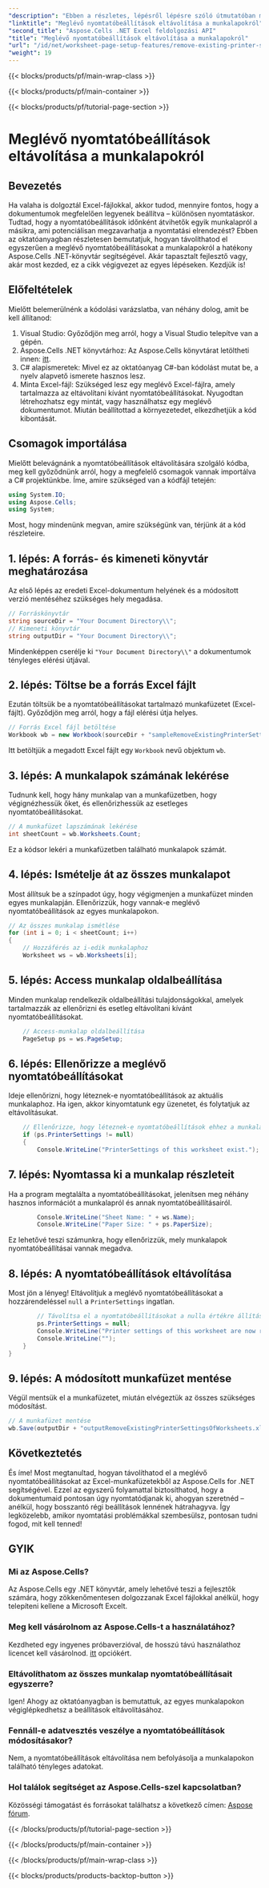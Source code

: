 ```yaml
---
"description": "Ebben a részletes, lépésről lépésre szóló útmutatóban megtudhatja, hogyan távolíthatja el a meglévő nyomtatóbeállításokat az Excel-munkafüzetekből az Aspose.Cells for .NET használatával."
"linktitle": "Meglévő nyomtatóbeállítások eltávolítása a munkalapokról"
"second_title": "Aspose.Cells .NET Excel feldolgozási API"
"title": "Meglévő nyomtatóbeállítások eltávolítása a munkalapokról"
"url": "/id/net/worksheet-page-setup-features/remove-existing-printer-settings/"
"weight": 19
---
```


{{< blocks/products/pf/main-wrap-class >}}

{{< blocks/products/pf/main-container >}}

{{< blocks/products/pf/tutorial-page-section >}}

# Meglévő nyomtatóbeállítások eltávolítása a munkalapokról

## Bevezetés
Ha valaha is dolgoztál Excel-fájlokkal, akkor tudod, mennyire fontos, hogy a dokumentumok megfelelően legyenek beállítva – különösen nyomtatáskor. Tudtad, hogy a nyomtatóbeállítások időnként átvihetők egyik munkalapról a másikra, ami potenciálisan megzavarhatja a nyomtatási elrendezést? Ebben az oktatóanyagban részletesen bemutatjuk, hogyan távolíthatod el egyszerűen a meglévő nyomtatóbeállításokat a munkalapokról a hatékony Aspose.Cells .NET-könyvtár segítségével. Akár tapasztalt fejlesztő vagy, akár most kezded, ez a cikk végigvezet az egyes lépéseken. Kezdjük is!
## Előfeltételek
Mielőtt belemerülnénk a kódolási varázslatba, van néhány dolog, amit be kell állítanod:
1. Visual Studio: Győződjön meg arról, hogy a Visual Studio telepítve van a gépén.
2. Aspose.Cells .NET könyvtárhoz: Az Aspose.Cells könyvtárat letöltheti innen: [itt](https://releases.aspose.com/cells/net/).
3. C# alapismeretek: Mivel ez az oktatóanyag C#-ban kódolást mutat be, a nyelv alapvető ismerete hasznos lesz.
4. Minta Excel-fájl: Szükséged lesz egy meglévő Excel-fájlra, amely tartalmazza az eltávolítani kívánt nyomtatóbeállításokat. Nyugodtan létrehozhatsz egy mintát, vagy használhatsz egy meglévő dokumentumot.
Miután beállítottad a környezetedet, elkezdhetjük a kód kibontását.
## Csomagok importálása
Mielőtt belevágnánk a nyomtatóbeállítások eltávolítására szolgáló kódba, meg kell győződnünk arról, hogy a megfelelő csomagok vannak importálva a C# projektünkbe. Íme, amire szükséged van a kódfájl tetején:
```csharp
using System.IO;
using Aspose.Cells;
using System;
```
Most, hogy mindenünk megvan, amire szükségünk van, térjünk át a kód részleteire.
## 1. lépés: A forrás- és kimeneti könyvtár meghatározása
Az első lépés az eredeti Excel-dokumentum helyének és a módosított verzió mentéséhez szükséges hely megadása.
```csharp
// Forráskönyvtár
string sourceDir = "Your Document Directory\\";
// Kimeneti könyvtár
string outputDir = "Your Document Directory\\";
```
Mindenképpen cserélje ki `"Your Document Directory\\"` a dokumentumok tényleges elérési útjával.
## 2. lépés: Töltse be a forrás Excel fájlt
Ezután töltsük be a nyomtatóbeállításokat tartalmazó munkafüzetet (Excel-fájlt). Győződjön meg arról, hogy a fájl elérési útja helyes.
```csharp
// Forrás Excel fájl betöltése
Workbook wb = new Workbook(sourceDir + "sampleRemoveExistingPrinterSettingsOfWorksheets.xlsx");
```
Itt betöltjük a megadott Excel fájlt egy `Workbook` nevű objektum `wb`.
## 3. lépés: A munkalapok számának lekérése
Tudnunk kell, hogy hány munkalap van a munkafüzetben, hogy végignézhessük őket, és ellenőrizhessük az esetleges nyomtatóbeállításokat.
```csharp
// A munkafüzet lapszámának lekérése
int sheetCount = wb.Worksheets.Count;
```
Ez a kódsor lekéri a munkafüzetben található munkalapok számát.
## 4. lépés: Ismételje át az összes munkalapot
Most állítsuk be a színpadot úgy, hogy végigmenjen a munkafüzet minden egyes munkalapján. Ellenőrizzük, hogy vannak-e meglévő nyomtatóbeállítások az egyes munkalapokon.
```csharp
// Az összes munkalap ismétlése
for (int i = 0; i < sheetCount; i++)
{
    // Hozzáférés az i-edik munkalaphoz
    Worksheet ws = wb.Worksheets[i];
```
## 5. lépés: Access munkalap oldalbeállítása
Minden munkalap rendelkezik oldalbeállítási tulajdonságokkal, amelyek tartalmazzák az ellenőrizni és esetleg eltávolítani kívánt nyomtatóbeállításokat.
```csharp
    // Access-munkalap oldalbeállítása
    PageSetup ps = ws.PageSetup;
```
## 6. lépés: Ellenőrizze a meglévő nyomtatóbeállításokat
Ideje ellenőrizni, hogy léteznek-e nyomtatóbeállítások az aktuális munkalaphoz. Ha igen, akkor kinyomtatunk egy üzenetet, és folytatjuk az eltávolításukat.
```csharp
    // Ellenőrizze, hogy léteznek-e nyomtatóbeállítások ehhez a munkalaphoz
    if (ps.PrinterSettings != null)
    {
        Console.WriteLine("PrinterSettings of this worksheet exist.");
```
## 7. lépés: Nyomtassa ki a munkalap részleteit
Ha a program megtalálta a nyomtatóbeállításokat, jelenítsen meg néhány hasznos információt a munkalapról és annak nyomtatóbeállításairól.
```csharp
        Console.WriteLine("Sheet Name: " + ws.Name);
        Console.WriteLine("Paper Size: " + ps.PaperSize);
```
Ez lehetővé teszi számunkra, hogy ellenőrizzük, mely munkalapok nyomtatóbeállításai vannak megadva.
## 8. lépés: A nyomtatóbeállítások eltávolítása
Most jön a lényeg! Eltávolítjuk a meglévő nyomtatóbeállításokat a hozzárendeléssel `null` a `PrinterSettings` ingatlan.
```csharp
        // Távolítsa el a nyomtatóbeállításokat a nulla értékre állításával.
        ps.PrinterSettings = null;
        Console.WriteLine("Printer settings of this worksheet are now removed by setting it null.");
        Console.WriteLine("");
    }
}
```
## 9. lépés: A módosított munkafüzet mentése
Végül mentsük el a munkafüzetet, miután elvégeztük az összes szükséges módosítást.
```csharp
// A munkafüzet mentése
wb.Save(outputDir + "outputRemoveExistingPrinterSettingsOfWorksheets.xlsx");
```
## Következtetés
És íme! Most megtanultad, hogyan távolíthatod el a meglévő nyomtatóbeállításokat az Excel-munkafüzetekből az Aspose.Cells for .NET segítségével. Ezzel az egyszerű folyamattal biztosíthatod, hogy a dokumentumaid pontosan úgy nyomtatódjanak ki, ahogyan szeretnéd – anélkül, hogy bosszantó régi beállítások lennének hátrahagyva. Így legközelebb, amikor nyomtatási problémákkal szembesülsz, pontosan tudni fogod, mit kell tenned!
## GYIK
### Mi az Aspose.Cells?
Az Aspose.Cells egy .NET könyvtár, amely lehetővé teszi a fejlesztők számára, hogy zökkenőmentesen dolgozzanak Excel fájlokkal anélkül, hogy telepíteni kellene a Microsoft Excelt.
### Meg kell vásárolnom az Aspose.Cells-t a használatához?
Kezdheted egy ingyenes próbaverzióval, de hosszú távú használathoz licencet kell vásárolnod. [itt](https://purchase.aspose.com/buy) opciókért.
### Eltávolíthatom az összes munkalap nyomtatóbeállításait egyszerre?
Igen! Ahogy az oktatóanyagban is bemutattuk, az egyes munkalapokon végiglépkedhetsz a beállítások eltávolításához.
### Fennáll-e adatvesztés veszélye a nyomtatóbeállítások módosításakor?
Nem, a nyomtatóbeállítások eltávolítása nem befolyásolja a munkalapokon található tényleges adatokat.
### Hol találok segítséget az Aspose.Cells-szel kapcsolatban?
Közösségi támogatást és forrásokat találhatsz a következő címen: [Aspose fórum](https://forum.aspose.com/c/cells/9).

{{< /blocks/products/pf/tutorial-page-section >}}

{{< /blocks/products/pf/main-container >}}

{{< /blocks/products/pf/main-wrap-class >}}

{{< blocks/products/products-backtop-button >}}